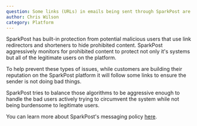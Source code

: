 ```yaml
---
question: Some links (URLs) in emails being sent through SparkPost are being visited before email is delivered
author: Chris Wilson
category: Platform
---
```



SparkPost has built-in protection from potential malicious users that use link redirectors and shorteners to hide prohibited content. SparkPost aggressively monitors for prohibited content to protect not only it's systems but all of the legitimate users on the platform. 

To help prevent these types of issues, while customers are building their reputation on the SparkPost platform it will follow some links to ensure the sender is not doing bad things. 

SparkPost tries to balance those algorithms to be aggressive enough to handle the bad users actively trying to circumvent the system while not being burdensome to legitimate users.

You can learn more about SparkPost's messaging policy [here](https://www.sparkpost.com/policies).
